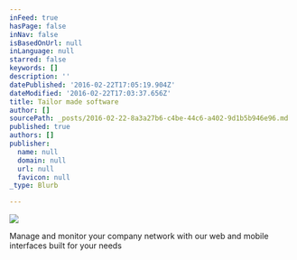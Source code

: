 ```yaml
---
inFeed: true
hasPage: false
inNav: false
isBasedOnUrl: null
inLanguage: null
starred: false
keywords: []
description: ''
datePublished: '2016-02-22T17:05:19.904Z'
dateModified: '2016-02-22T17:03:37.656Z'
title: Tailor made software
author: []
sourcePath: _posts/2016-02-22-8a3a27b6-c4be-44c6-a402-9d1b5b946e96.md
published: true
authors: []
publisher:
  name: null
  domain: null
  url: null
  favicon: null
_type: Blurb

---
```

![](https://the-grid-user-content.s3-us-west-2.amazonaws.com/ab49d2e8-87ee-4d17-977d-6f06242a5e82.png)

Manage and monitor your company network with our web and mobile interfaces built for your needs